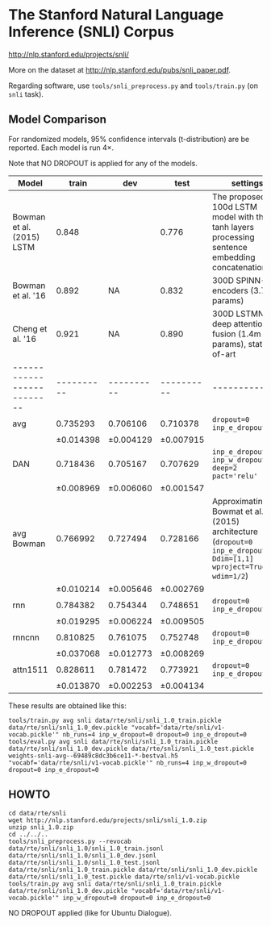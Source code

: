 The Stanford Natural Language Inference (SNLI) Corpus
=====================================================

http://nlp.stanford.edu/projects/snli/

More on the dataset at http://nlp.stanford.edu/pubs/snli_paper.pdf.

Regarding software, use ``tools/snli_preprocess.py`` and ``tools/train.py``
(on ``snli`` task).

Model Comparison
----------------

For randomized models, 95% confidence intervals (t-distribution) are be reported.
Each model is run 4×.

Note that NO DROPOUT is applied for any of the models.

| Model                    | train    | dev      | test  | settings
|--------------------------|----------|----------|----------|----------
| Bowman et al.(2015) LSTM | 0.848    |          | 0.776    | The proposed 100d LSTM model with three tanh layers processing sentence embedding concatenation
| Bowman et al. '16        | 0.892    |   NA     | 0.832    | 300D SPINN-NP encoders (3.7m params)
| Cheng et al. '16         | 0.921    |   NA     | 0.890    | 300D LSTMN with deep attention fusion (1.4m params), state-of-art
|--------------------------|----------|----------|----------|----------
| avg                      | 0.735293 | 0.706106 | 0.710378 | ``dropout=0`` ``inp_e_dropout=0``
|                          |±0.014398 |±0.004129 |±0.007915 |
| DAN                      | 0.718436 | 0.705167 | 0.707629 | ``inp_e_dropout=0`` ``inp_w_dropout=1/3`` ``deep=2`` ``pact='relu'``
|                          |±0.008969 |±0.006060 |±0.001547 |
| avg Bowman               | 0.766992 | 0.727494 | 0.728166 | Approximating Bowmat et al. (2015) architecture (``dropout=0`` ``inp_e_dropout=0`` ``Ddim=[1,1]`` ``wproject=True`` ``wdim=1/2``)
|                          |±0.010214 |±0.005646 |±0.002769 |
| rnn                      | 0.784382 | 0.754344 | 0.748651 | ``dropout=0`` ``inp_e_dropout=0``
|                          |±0.019295 |±0.006224 |±0.009505 |
| rnncnn                   | 0.810825 | 0.761075 | 0.752748 | ``dropout=0`` ``inp_e_dropout=0``
|                          |±0.037068 |±0.012773 |±0.008269 |
| attn1511                 | 0.828611 | 0.781472 | 0.773921 | ``dropout=0`` ``inp_e_dropout=0``
|                          |±0.013870 |±0.002253 |±0.004134 |

These results are obtained like this:

	tools/train.py avg snli data/rte/snli/snli_1.0_train.pickle data/rte/snli/snli_1.0_dev.pickle "vocabf='data/rte/snli/v1-vocab.pickle'" nb_runs=4 inp_w_dropout=0 dropout=0 inp_e_dropout=0
	tools/eval.py avg snli data/rte/snli/snli_1.0_train.pickle data/rte/snli/snli_1.0_dev.pickle data/rte/snli/snli_1.0_test.pickle weights-snli-avg--69489c8dc3b6ce11-*-bestval.h5 "vocabf='data/rte/snli/v1-vocab.pickle'" nb_runs=4 inp_w_dropout=0 dropout=0 inp_e_dropout=0

HOWTO
-----

	cd data/rte/snli
	wget http://nlp.stanford.edu/projects/snli/snli_1.0.zip
	unzip snli_1.0.zip
	cd ../../..
	tools/snli_preprocess.py --revocab data/rte/snli/snli_1.0/snli_1.0_train.jsonl data/rte/snli/snli_1.0/snli_1.0_dev.jsonl data/rte/snli/snli_1.0/snli_1.0_test.jsonl data/rte/snli/snli_1.0_train.pickle data/rte/snli/snli_1.0_dev.pickle data/rte/snli/snli_1.0_test.pickle data/rte/snli/v1-vocab.pickle
	tools/train.py avg snli data/rte/snli/snli_1.0_train.pickle data/rte/snli/snli_1.0_dev.pickle "vocabf='data/rte/snli/v1-vocab.pickle'" inp_w_dropout=0 dropout=0 inp_e_dropout=0

NO DROPOUT applied (like for Ubuntu Dialogue).
